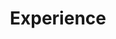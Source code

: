 ---
title: "Experience"
widget: experience
active: true
weight: 10
experience:
  - title: "Postdoctoral Research Associate in Neuroscience"
    company: "Friedrich Miescher Institute for Biomedical Research (Novartis, University of Basel)"
    company_url: "https://www.fmi.ch"
    location: "Basel, Switzerland"
    date_start: "2018-02-01"
    date_end: "2025-04-30"
    description: ""
    company_logo: "FMI-logo"
---